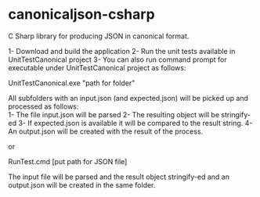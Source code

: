 # canonicaljson-csharp
C Sharp library for producing JSON in canonical format. 

1- Download and build the application
2- Run the unit tests available in UnitTestCanonical project
3- You can also run command prompt for executable under UnitTestCanonical project as follows:

UnitTestCanonical.exe "path for folder"

All subfolders with an input.json (and expected.json) will be picked up and processed as follows: \
  1- The file input.json will be parsed 
  2- The resulting object will be stringify-ed 
  3- If expected.json is available it will be compared to the result string. 
  4- An output.json will be created with the result of the process.

or

RunTest.cmd [put path for JSON file]

The input file will be parsed and the result object stringify-ed and an output.json will be created in the same folder.
